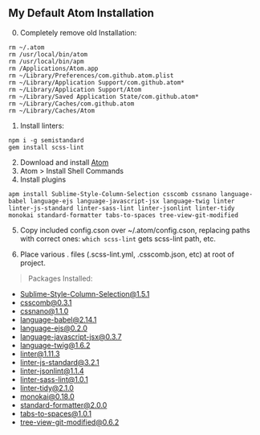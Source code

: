 ## My Default Atom Installation

0. Completely remove old Installation:
```
rm ~/.atom
rm /usr/local/bin/atom
rm /usr/local/bin/apm
rm /Applications/Atom.app
rm ~/Library/Preferences/com.github.atom.plist
rm ~/Library/Application Support/com.github.atom*
rm ~/Library/Application Support/Atom
rm ~/Library/Saved Application State/com.github.atom*
rm ~/Library/Caches/com.github.atom
rm ~/Library/Caches/Atom
```

1. Install linters:
```
npm i -g semistandard
gem install scss-lint
```

2. Download and install [Atom](http://atom.io)
3. Atom > Install Shell Commands
4. Install plugins
```
apm install Sublime-Style-Column-Selection csscomb cssnano language-babel language-ejs language-javascript-jsx language-twig linter linter-js-standard linter-sass-lint linter-jsonlint linter-tidy monokai standard-formatter tabs-to-spaces tree-view-git-modified
```
5. Copy included config.cson over ~/.atom/config.cson, replacing paths with correct ones:
  `which scss-lint` gets scss-lint path, etc.

6. Place various . files (.scss-lint.yml, .csscomb.json, etc) at root of project.

> Packages Installed:
-  Sublime-Style-Column-Selection@1.5.1
-  csscomb@0.3.1
-  cssnano@1.1.0
-  language-babel@2.14.1
-  language-ejs@0.2.0
-  language-javascript-jsx@0.3.7
-  language-twig@1.6.2
-  linter@1.11.3
-  linter-js-standard@3.2.1
-  linter-jsonlint@1.1.4
-  linter-sass-lint@1.0.1
-  linter-tidy@2.1.0
-  monokai@0.18.0
-  standard-formatter@2.0.0
-  tabs-to-spaces@1.0.1
-  tree-view-git-modified@0.6.2

